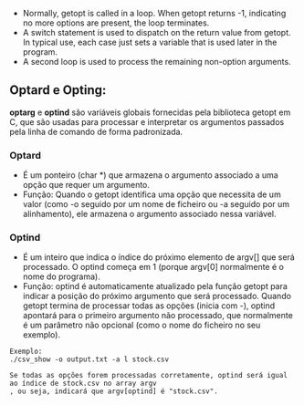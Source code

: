 * Normally, getopt is called in a loop. When getopt returns -1, indicating no more options are present, the loop terminates.
* A switch statement is used to dispatch on the return value from getopt.
 In typical use, each case just sets a variable that is used later in the program.
* A second loop is used to process the remaining non-option arguments.

## Optard e Opting:

**optarg** e **optind** são variáveis globais fornecidas pela biblioteca getopt em C,
que são usadas para processar e interpretar os argumentos passados pela linha de comando de forma padronizada. 

### Optard

* É um ponteiro (char *) que armazena o argumento associado a uma opção que requer um argumento.
* Função: Quando o getopt identifica uma opção que necessita de um valor 
(como -o seguido por um nome de ficheiro ou -a seguido por um alinhamento),
ele armazena o argumento associado nessa variável.

### Optind
* É um inteiro que indica o índice do próximo elemento de argv[] que será processado.
 O optind começa em 1 (porque argv[0] normalmente é o nome do programa).
* Função: optind é automaticamente atualizado pela função getopt para indicar a posição
 do próximo argumento que será processado.
Quando getopt termina de processar todas as opções (inicia com -), optind apontará para o primeiro argumento
 não processado, que normalmente é um parâmetro não opcional (como o nome do ficheiro no seu exemplo).

```
Exemplo:
./csv_show -o output.txt -a l stock.csv

Se todas as opções forem processadas corretamente, optind será igual ao índice de stock.csv no array argv
, ou seja, indicará que argv[optind] é "stock.csv".

```
